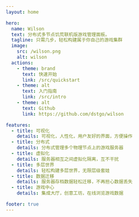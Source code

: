 ```yaml
---
layout: home

hero:
  name: Wilson
  text: 分布式多节点饥荒联机版游戏管理面板。
  tagline: 只需几步，轻松构建属于你自己的游戏集群
  image:
    src: /wilson.png
    alt: wilson
  actions:
    - theme: brand
      text: 快速开始
      link: /src/quickstart
    - theme: alt
      text: 入门指南
      link: /src/intro
    - theme: alt
      text: Github
      link: https://github.com/dstgo/wilson

features:
  - title: 可视化
    details: 可视化，人性化，用户友好的界面，方便操作
  - title: 分布式
    details: 分布式管理多个物理节点上的游戏服务器
  - title: 虚拟化
    details: 服务器相互之间虚拟化隔离，互不干扰
  - title: 多层世界
    details: 轻松构建多层世界，无限层级套娃
  - title: 数据迁移
    details: 服务器存档数据轻松迁移，不再担心数据丢失
  - title: 游戏中心
    details: 集成大厅，创意工坊，在线浏览游戏数据

footer: true
---
```


